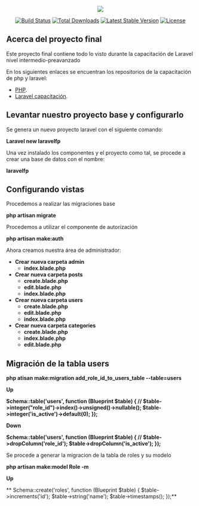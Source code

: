 <p align="center"><img src="https://laravel.com/assets/img/components/logo-laravel.svg"></p>

<p align="center">
<a href="https://travis-ci.org/laravel/framework"><img src="https://travis-ci.org/laravel/framework.svg" alt="Build Status"></a>
<a href="https://packagist.org/packages/laravel/framework"><img src="https://poser.pugx.org/laravel/framework/d/total.svg" alt="Total Downloads"></a>
<a href="https://packagist.org/packages/laravel/framework"><img src="https://poser.pugx.org/laravel/framework/v/stable.svg" alt="Latest Stable Version"></a>
<a href="https://packagist.org/packages/laravel/framework"><img src="https://poser.pugx.org/laravel/framework/license.svg" alt="License"></a>
</p>

## Acerca del proyecto final

Este proyecto final contiene todo lo visto durante la capacitación de Laravel nivel intermedio-preavanzado

En los siguientes enlaces se encuentran los repositorios de la capacitación de php y laravel:

- [PHP](https://github.com/entrepreneurangelmartinez/PHPparamisAlumnos).
- [Laravel capacitación](https://github.com/entrepreneurangelmartinez/laravelcapacitacion).

## Levantar nuestro proyecto base y configurarlo

Se genera un nuevo proyecto laravel con el siguiente comando:

**Laravel new laravelfp**

Una vez instalado los componentes y el proyecto como tal, se procede a crear una base de datos con el nombre:

**laravelfp**

## Configurando vistas 

Procedemos a realizar las migraciones base


**php artisan migrate**

Procedemos a utilizar el componente de autorización

**php artisan make:auth**

Ahora creamos nuestra área de administrador:

- **Crear nueva carpeta admin**
  - **index.blade.php**
- **Crear nueva carpeta posts**
  - **create.blade.php**
  - **edit.blade.php**
  - **index.blade.php**
- **Crear  nueva carpeta users**
  - **create.blade.php**
  - **edit.blade.php**
  - **index.blade.php**
- **Crear nueva carpeta categories**
  - **create.blade.php**
  - **index.blade.php**
  - **edit.blade.php**

## Migración de la tabla **users**

**php atisan make:migration add_role_id_to_users_table --table=users**

**Up**

**Schema::table('users', function (Blueprint $table) {
            //
            $table->integer("role_id")->index()->unsigned()->nullable();
            $table->integer('is_active')->default(0);
        });**

**Down**

**Schema::table('users', function (Blueprint $table) {
            //
            $table->dropColumn('role_id');
            $table->dropColumn('is_active');
        });**

Se procede a generar la migracion de la tabla de roles y su modelo

**php artisan make:model Role -m**

**Up**

** Schema::create('roles', function (Blueprint $table) {
            $table->increments('id');
            $table->string('name');
            $table->timestamps();
        });**

